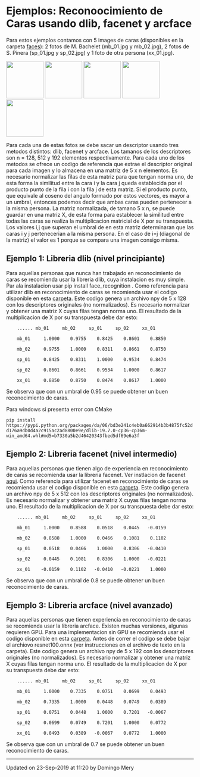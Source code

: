# Ejemplos: Reconoocimiento de Caras usando dlib, facenet y arcface

Para estos ejemplos contamos con 5 images de caras (disponibles en la carpeta [faces](https://github.com/domingomery/vision/blob/master/clases/Cap03_DeepLearning/python/facerecognition/faces/)): 2 fotos de M. Bachelet (mb_01.jpg y mb_02.jpg), 2 fotos de S. Pinera (sp_01.jpg y sp_02.jpg) y 1 foto de otra persona (xx_01.jpg).

<img src="https://github.com/domingomery/vision/blob/master/clases/Cap03_DeepLearning/python/facerecognition/faces/mb_01.jpg" width="100">
<img src="https://github.com/domingomery/vision/blob/master/clases/Cap03_DeepLearning/python/facerecognition/faces/mb_02.jpg" width="100">
<img src="https://github.com/domingomery/vision/blob/master/clases/Cap03_DeepLearning/python/facerecognition/faces/sp_01.jpg" width="100">
<img src="https://github.com/domingomery/vision/blob/master/clases/Cap03_DeepLearning/python/facerecognition/faces/sp_02.jpg" width="100">
<img src="https://github.com/domingomery/vision/blob/master/clases/Cap03_DeepLearning/python/facerecognition/faces/xx_01.jpg" width="100">

Para cada una de estas fotos se debe sacar un descriptor usando tres metodos distintos: dlib, facenet y arcface. Los tamanos de los descriptores son n = 128, 512 y 192 elementos respectivamente. Para cada uno de los metodos se ofrece un codigo de referencia que extrae el descriptor original para cada imagen y lo almacena en una matriz de 5 x n elementos. Es necesario normalizar las filas de esta matriz para que tengan norma uno, de esta forma la similitud entre la cara i y la cara j queda establecida por el producto punto de la fila i con la fila j de esta matriz. Si el producto punto, que equivale al coseno del angulo formado por estos vectores, es mayor a un umbral, entonces podemos decir que ambas caras pueden pertenecer a la misma persona. La matriz normalizada, de tamano 5 x n, se puede guardar en una matriz X, de esta forma para establecer la similitud entre todas las caras se realiza la multiplicacion matricial de X por su transpuesta. Los valores i,j que superan el umbral de en esta matriz determinaran que las caras i y j pertenecerian a la misma persona. En el caso de i=j (diagonal de la matriz) el valor es 1 porque se compara una imagen consigo misma.



## Ejemplo 1: Libreria dlib (nivel principiante)
Para aquellas personas que nunca han trabajado en reconocimiento de caras se recomienda usar la libreria dlib, cuya instalacion es muy simple.  Par ala instalacion usar pip install face_recognition   . Como referencia para utilizar dlib en reconocimiento de caras se recomienda usar el codigo disponible en esta [carpeta](https://github.com/domingomery/vision/blob/master/clases/Cap03_DeepLearning/python/facerecognition/dlib/). Este codigo genera un archivo npy de 5 x 128 con los descriptores originales (no normalizados). Es necesario normalizar y obtener una matriz X cuyas filas tengan norma uno. El resultado de la multiplicacion de X por su transpuesta debe dar esto: 

`    ...... mb_01     mb_02     sp_01     sp_02     xx_01`

`    mb_01     1.0000    0.9755    0.8425    0.8601    0.8850`

`    mb_02     0.9755    1.0000    0.8311    0.8661    0.8750`

`    sp_01     0.8425    0.8311    1.0000    0.9534    0.8474`

`    sp_02     0.8601    0.8661    0.9534    1.0000    0.8617`

`    xx_01     0.8850    0.8750    0.8474    0.8617    1.0000`

Se observa que con un umbral de 0.95 se puede obtener un buen reconocimiento de caras.

Para windows si presenta error con CMake

`pip install https://pypi.python.org/packages/da/06/bd3e241c4eb0a662914b3b4875fc52dd176a9db0d4a2c915ac2ad8800e9e/dlib-19.7.0-cp36-cp36m-win_amd64.whl#md5=b7330a5b2d46420343fbed5df69e6a3f`


## Ejemplo 2: Libreria facenet (nivel intermedio)
Para aquellas personas que tienen algo de experiencia en reconocimiento de caras se recomienda usar la libreria facenet.  Ver instlacion de facenet [aqui](https://github.com/nyoki-mtl/keras-facenet). Como referencia para utilizar facenet en reconocimiento de caras se recomienda usar el codigo disponible en esta [carpeta](https://github.com/domingomery/vision/blob/master/clases/Cap03_DeepLearning/python/facerecognition/facenet/). Este codigo genera un archivo npy de 5 x 512 con los descriptores originales (no normalizados). Es necesario normalizar y obtener una matriz X cuyas filas tengan norma uno. El resultado de la multiplicacion de X por su transpuesta debe dar esto: 

`    ...... mb_01     mb_02     sp_01     sp_02     xx_01`

`    mb_01     1.0000    0.8588    0.0518    0.0445   -0.0159`

`    mb_02     0.8588    1.0000    0.0466    0.1081    0.1102`

`    sp_01     0.0518    0.0466    1.0000    0.8306   -0.0410`

`    sp_02     0.0445    0.1081    0.8306    1.0000   -0.0221`

`    xx_01    -0.0159    0.1102   -0.0410   -0.0221    1.0000`

Se observa que con un umbral de 0.8 se puede obtener un buen reconocimiento de caras.

## Ejemplo 3: Libreria arcface (nivel avanzado)
Para aquellas personas que tienen experiencia en reconocimiento de caras se recomienda usar la libreria arcface.  Existen muchas versiones, algunas requieren GPU. Para una implementacion sin GPU se recomienda usar el codigo disponible en esta [carpeta](https://github.com/domingomery/vision/blob/master/clases/Cap03_DeepLearning/python/facerecognition/arcface/). Antes de correr el codigo se debe bajar el archiovo resnet100.onnx (ver instrucciones en el archivo de texto en la carpeta). Este codigo genera un archivo npy de 5 x 192 con los descriptores originales (no normalizados). Es necesario normalizar y obtener una matriz X cuyas filas tengan norma uno. El resultado de la multiplicacion de X por su transpuesta debe dar esto: 

`    ...... mb_01     mb_02     sp_01     sp_02     xx_01`

`    mb_01     1.0000    0.7335    0.0751    0.0699    0.0493`

`    mb_02     0.7335    1.0000    0.0448    0.0749    0.0389`

`    sp_01     0.0751    0.0448    1.0000    0.7201   -0.0067`

`    sp_02     0.0699    0.0749    0.7201    1.0000    0.0772`

`    xx_01     0.0493    0.0389   -0.0067    0.0772    1.0000`

Se observa que con un umbral de 0.7 se puede obtener un buen reconocimiento de caras.


---


Updated on 23-Sep-2019 at 11:20 by Domingo Mery
